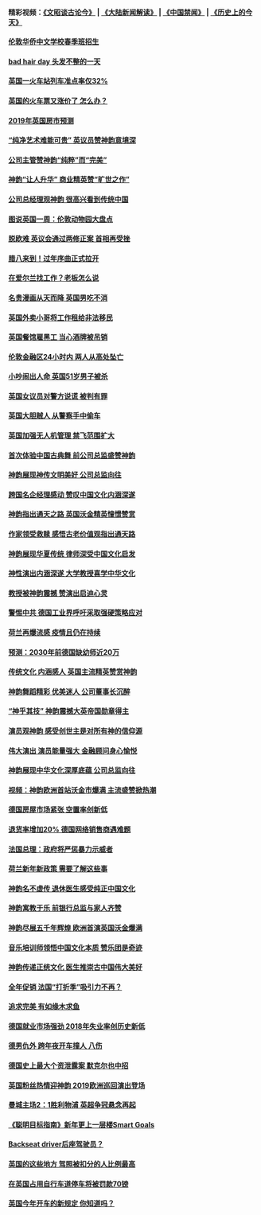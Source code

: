 #### 精彩视频：[《文昭谈古论今》](https://github.com/gfw-breaker/wenzhao/blob/master/README.md?t=01121831) | [《大陆新闻解读》](https://github.com/gfw-breaker/ntdtv-comedy/blob/master/README.md?t=01121831) | [《中国禁闻》](https://github.com/gfw-breaker/ntdtv-news/blob/master/README.md?t=01121831) | [《历史上的今天》](https://github.com/gfw-breaker/today-in-history/blob/master/README.md?t=01121831) 

#### [伦敦华侨中文学校春季班招生](../pages/nsc974/n10970785.md?t=01121831) 

#### [bad hair day 头发不整的一天](../pages/nsc974/n10970780.md?t=01121831) 

#### [英国一火车站列车准点率仅32%](../pages/nsc974/n10970775.md?t=01121831) 

#### [英国的火车票又涨价了 怎么办？](../pages/nsc974/n10970766.md?t=01121831) 

#### [2019年英国房市预测](../pages/nsc974/n10970729.md?t=01121831) 

#### [“纯净艺术难能可贵” 英议员赞神韵意境深](../pages/nsc974/n10970162.md?t=01121831) 

#### [公司主管赞神韵“纯粹”而“完美”](../pages/nsc974/n10969882.md?t=01121831) 

#### [神韵“让人升华” 商业精英赞“旷世之作”](../pages/nsc974/n10969860.md?t=01121831) 

#### [公司总经理观神韵 很高兴看到传统中国](../pages/nsc974/n10969730.md?t=01121831) 

#### [图说英国一周：伦敦动物园大盘点](../pages/nsc974/n10969365.md?t=01121831) 

#### [脱欧难 英议会通过两修正案 首相再受挫](../pages/nsc974/n10968468.md?t=01121831) 

#### [腊八来到！过年序曲正式拉开](../pages/nsc974/n10968649.md?t=01121831) 

#### [在爱尔兰找工作？老板怎么说](../pages/nsc974/n10968555.md?t=01121831) 

#### [名贵漫画从天而降 英国男吃不消](../pages/nsc974/n10968559.md?t=01121831) 

#### [英国外卖小哥将工作租给非法移民](../pages/nsc974/n10968548.md?t=01121831) 

#### [英国餐馆雇黑工 当心酒牌被吊销](../pages/nsc974/n10968537.md?t=01121831) 

#### [伦敦金融区24小时内 两人从高处坠亡](../pages/nsc974/n10968533.md?t=01121831) 

#### [小吵闹出人命 英国51岁男子被杀](../pages/nsc974/n10968526.md?t=01121831) 

#### [英国女议员对警方说谎 被判有罪](../pages/nsc974/n10968517.md?t=01121831) 

#### [英国大胆贼人 从警察手中偷车](../pages/nsc974/n10968489.md?t=01121831) 

#### [英国加强无人机管理 禁飞范围扩大](../pages/nsc974/n10968473.md?t=01121831) 

#### [首次体验中国古典舞 前公司总监盛赞神韵](../pages/nsc974/n10967619.md?t=01121831) 

#### [神韵展现神传文明美好 公司总监向往](../pages/nsc974/n10967402.md?t=01121831) 

#### [跨国名企经理感动 赞叹中国文化内涵深遂](../pages/nsc974/n10967396.md?t=01121831) 

#### [神韵指出通天之路 英国沃金精英憧憬赞赏](../pages/nsc974/n10967254.md?t=01121831) 

#### [作家领受救赎 感悟古老价值观指出通天路](../pages/nsc974/n10967056.md?t=01121831) 

#### [神韵展现华夏传统 律师深受中国文化启发](../pages/nsc974/n10966824.md?t=01121831) 

#### [神性演出内涵深遂 大学教授喜学中华文化](../pages/nsc974/n10966804.md?t=01121831) 

#### [教授被神韵震撼 赞演出启迪心灵](../pages/nsc974/n10966792.md?t=01121831) 

#### [警惕中共 德国工业界呼吁采取强硬策略应对](../pages/nsc974/n10966701.md?t=01121831) 

#### [荷兰再爆流感 疫情且仍在持续](../pages/nsc974/n10965996.md?t=01121831) 

#### [预测：2030年前德国缺幼师近20万](../pages/nsc974/n10965934.md?t=01121831) 

#### [传统文化 内涵感人 英国主流精英赞赏神韵](../pages/nsc974/n10965374.md?t=01121831) 

#### [神韵舞蹈精彩 优美迷人 公司董事长沉醉](../pages/nsc974/n10965237.md?t=01121831) 

#### [“神乎其技” 神韵震撼大英帝国勋章得主](../pages/nsc974/n10964718.md?t=01121831) 

#### [演员观神韵 感受创世主是对所有神的信仰源](../pages/nsc974/n10964931.md?t=01121831) 

#### [伟大演出 演员能量强大 金融顾问身心愉悦](../pages/nsc974/n10964616.md?t=01121831) 

#### [神韵展现中华文化深厚底蕴 公司总监向往](../pages/nsc974/n10964581.md?t=01121831) 

#### [视频：神韵欧洲首站沃金市爆满 主流盛赞掀热潮](../pages/nsc974/n10964483.md?t=01121831) 

#### [德国房屋市场紧张 空置率创新低](../pages/nsc974/n10964397.md?t=01121831) 

#### [退货率增加20% 德国网络销售商遇难题](../pages/nsc974/n10964456.md?t=01121831) 

#### [法国总理：政府将严惩暴力示威者](../pages/nsc974/n10963993.md?t=01121831) 

#### [荷兰新年新政策 需要了解这些事](../pages/nsc974/n10963965.md?t=01121831) 

#### [神韵名不虚传 退休医生感受纯正中国文化](../pages/nsc974/n10962905.md?t=01121831) 

#### [神韵寓教于乐 前银行总监与家人齐赞](../pages/nsc974/n10962993.md?t=01121831) 

#### [神韵尽展五千年辉煌 欧洲首演英国沃金爆满](../pages/nsc974/n10962683.md?t=01121831) 

#### [音乐培训师领悟中国文化本质 赞乐团是奇迹](../pages/nsc974/n10962443.md?t=01121831) 

#### [神韵传递正统文化 医生推崇古中国伟大美好](../pages/nsc974/n10962397.md?t=01121831) 

#### [全年促销 法国“打折季”吸引力不再？](../pages/nsc974/n10961553.md?t=01121831) 

#### [追求完美 有如缘木求鱼](../pages/nsc974/n10962255.md?t=01121831) 

#### [德国就业市场强劲 2018年失业率创历史新低](../pages/nsc974/n10961491.md?t=01121831) 

#### [德男仇外 跨年夜开车撞人 八伤](../pages/nsc974/n10961367.md?t=01121831) 

#### [德国史上最大个资泄露案 默克尔也中招](../pages/nsc974/n10960100.md?t=01121831) 

#### [英国粉丝热情迎神韵 2019欧洲巡回演出登场](../pages/nsc974/n10958683.md?t=01121831) 

#### [曼城主场2：1胜利物浦 英超争冠悬念再起](../pages/nsc974/n10954843.md?t=01121831) 

#### [《聪明目标指南》新年更上一层楼Smart Goals](../pages/nsc974/n10954583.md?t=01121831) 

#### [Backseat driver后座驾驶员？](../pages/nsc974/n10954192.md?t=01121831) 

#### [英国的这些地方 驾照被扣分的人比例最高](../pages/nsc974/n10954152.md?t=01121831) 

#### [在英国占用自行车道停车将被罚款70镑](../pages/nsc974/n10954142.md?t=01121831) 

#### [英国今年开车的新规定 你知道吗？](../pages/nsc974/n10953267.md?t=01121831) 


